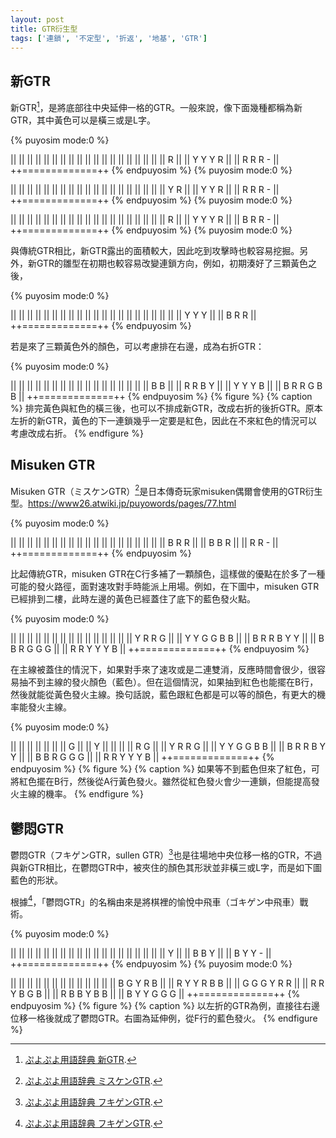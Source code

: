 ```yaml
---
layout: post
title: GTR衍生型
tags: ['連鎖', '不定型', '折返', '地基', 'GTR']
---
```


## 新GTR

新GTR[^1]，是將底部往中央延伸一格的GTR。一般來說，像下面幾種都稱為新GTR，其中黃色可以是橫三或是L字。

{% puyosim mode:0 %}
                 
||             ||
||             ||
||             ||
||             ||
||             ||
||             ||
||             ||
||             ||
||             ||
||     R       ||
|| Y Y Y R     ||
|| R R R -     ||
++=============++
{% endpuyosim %}
{% puyosim mode:0 %}
                 
||             ||
||             ||
||             ||
||             ||
||             ||
||             ||
||             ||
||             ||
||             ||
||  Y R        ||
||  Y Y R      ||
|| R R R -     ||
++=============++
{% endpuyosim %}
{% puyosim mode:0 %}
                 
||             ||
||             ||
||             ||
||             ||
||             ||
||             ||
||             ||
||             ||
||             ||
||     R       ||
|| Y Y Y R     ||
|| B R R -     ||
++=============++
{% endpuyosim %}
{% puyosim mode:0 %}

與傳統GTR相比，新GTR露出的面積較大，因此吃到攻擊時也較容易挖掘。另外，新GTR的雛型在初期也較容易改變連鎖方向，例如，初期湊好了三顆黃色之後，

{% puyosim mode:0 %}
                 
||             ||
||             ||
||             ||
||             ||
||             ||
||             ||
||             ||
||             ||
||             ||
||             ||
|| Y Y Y       ||
|| B R R       ||
++=============++
{% endpuyosim %}

若是來了三顆黃色外的顏色，可以考慮排在右邊，成為右折GTR：

{% puyosim mode:0 %}
                 
||             ||
||             ||
||             ||
||             ||
||             ||
||             ||
||             ||
||             ||
|| B B         ||
|| R R B Y     ||
|| Y Y Y B     ||
|| B R R G B B ||
++=============++
{% endpuyosim %}
{% figure %}
{% caption %}
排完黃色與紅色的橫三後，也可以不排成新GTR，改成右折的後折GTR。原本左折的新GTR，黃色的下一連鎖幾乎一定要是紅色，因此在不來紅色的情況可以考慮改成右折。
{% endfigure %}

## Misuken GTR

Misuken GTR（ミスケンGTR）[^2]是日本傳奇玩家misuken偶爾會使用的GTR衍生型。https://www26.atwiki.jp/puyowords/pages/77.html

{% puyosim mode:0 %}
                 
||             ||
||             ||
||             ||
||             ||
||             ||
||             ||
||             ||
||             ||
||             ||
|| B R R       ||
|| B B R       ||
|| R R -       ||
++=============++
{% endpuyosim %}

比起傳統GTR，misuken GTR在C行多補了一顆顏色，這樣做的優點在於多了一種可能的發火路徑，面對速攻對手時能派上用場。例如，在下圖中，misuken GTR已經排到二樓，此時左邊的黃色已經蓋住了底下的藍色發火點。

{% puyosim mode:0 %}
                 
||             ||
||             ||
||             ||
||             ||
||             ||
||             ||
||             ||
||   Y R R G   ||
|| Y Y G G B B ||
|| B R R B Y Y ||
|| B B R G G G ||
|| R R Y Y Y B ||
++=============++
{% endpuyosim %}

在主線被蓋住的情況下，如果對手來了速攻或是二連雙消，反應時間會很少，很容易抽不到主線的發火顏色（藍色）。但在這個情況，如果抽到紅色也能擺在B行，然後就能從黃色發火主線。換句話說，藍色跟紅色都是可以等的顏色，有更大的機率能發火主線。

{% puyosim mode:0 %}
                 
||             ||
||             ||
||             ||
|| G           ||
|| Y           ||
||             ||
||   R G       ||
||   Y R R G   ||
|| Y Y G G B B ||
|| B R R B Y Y ||
|| B B R G G G ||
|| R R Y Y Y B ||
++=============++
{% endpuyosim %}
{% figure %}
{% caption %}
如果等不到藍色但來了紅色，可將紅色擺在B行，然後從A行黃色發火。雖然從紅色發火會少一連鎖，但能提高發火主線的機率。
{% endfigure %}

## 鬱悶GTR

鬱悶GTR（フキゲンGTR，sullen GTR）[^3]也是往場地中央位移一格的GTR，不過與新GTR相比，在鬱悶GTR中，被夾住的顏色其形狀並非橫三或L字，而是如下圖藍色的形狀。

根據[^3]，「鬱悶GTR」的名稱由來是將棋裡的愉悅中飛車（ゴキゲン中飛車）戰術。

{% puyosim mode:0 %}
                 
||             ||
||             ||
||             ||
||             ||
||             ||
||             ||
||             ||
||             ||
||             ||
||     Y       ||
||   B B Y     ||
|| B Y Y -     ||
++=============++
{% endpuyosim %}
{% puyosim mode:0 %}
                 
||             ||
||             ||
||             ||
||             ||
||             ||
||             ||
|| B G   Y R B ||
|| R Y Y R B B ||
|| G G G Y R R ||
|| R R Y B G B ||
|| R B B Y B B ||
|| B Y Y G G G ||
++=============++
{% endpuyosim %}
{% figure %}
{% caption %}
以左折的GTR為例，直接往右邊位移一格後就成了鬱悶GTR。右圖為延伸例，從F行的藍色發火。
{% endfigure %}

[^1]: [ぷよぷよ用語辞典 新GTR](https://www26.atwiki.jp/puyowords/pages/46.html).
[^2]: [ぷよぷよ用語辞典 ミスケンGTR](https://www26.atwiki.jp/puyowords/pages/77.html).
[^3]: [ぷよぷよ用語辞典 フキゲンGTR](https://www26.atwiki.jp/puyowords/pages/126.html).
